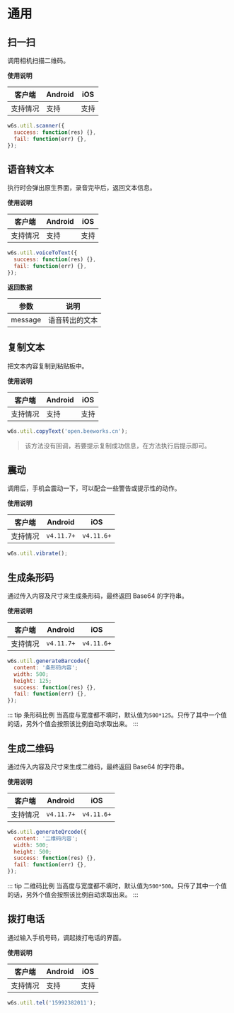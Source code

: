 # 通用

## 扫一扫

调用相机扫描二维码。

**使用说明**

| 客户端   | Android | iOS  |
| -------- | ------- | ---- |
| 支持情况 | 支持  | 支持 |


```js
w6s.util.scanner({
  success: function(res) {},
  fail: function(err) {},
});
```


## 语音转文本

执行时会弹出原生界面，录音完毕后，返回文本信息。

**使用说明**

| 客户端   | Android | iOS  |
| -------- | ------- | ---- |
| 支持情况 | 支持  | 支持 |


```js
w6s.util.voiceToText({
  success: function(res) {},
  fail: function(err) {},
});
```

**返回数据**

| 参数 | 说明 |
| - | - | 
| message | 语音转出的文本 |


## 复制文本

把文本内容复制到粘贴板中。

**使用说明**

| 客户端   | Android | iOS  |
| -------- | ------- | ---- |
| 支持情况 | 支持  | 支持 |


```js
w6s.util.copyText('open.beeworks.cn');
```

> 该方法没有回调，若要提示复制成功信息，在方法执行后提示即可。

## 震动

调用后，手机会震动一下，可以配合一些警告或提示性的动作。

**使用说明**

| 客户端   | Android | iOS  |
| -------- | ------- | ---- |
| 支持情况 | `v4.11.7+`  | `v4.11.6+` |


```js
w6s.util.vibrate();
```

## 生成条形码

通过传入内容及尺寸来生成条形码，最终返回 Base64 的字符串。

**使用说明**

| 客户端   | Android | iOS  |
| -------- | ------- | ---- |
| 支持情况 | `v4.11.7+`  | `v4.11.6+` |


```js
w6s.util.generateBarcode({
  content: '条形码内容';
  width: 500;
  height: 125;
  success: function(res) {},
  fail: function(err) {},
});
```

::: tip 条形码比例
当高度与宽度都不填时，默认值为`500*125`。只传了其中一个值的话，另外个值会按照该比例自动求取出来。
:::

## 生成二维码

通过传入内容及尺寸来生成二维码，最终返回 Base64 的字符串。

**使用说明**

| 客户端   | Android | iOS  |
| -------- | ------- | ---- |
| 支持情况 | `v4.11.7+`  | `v4.11.6+` |


```js
w6s.util.generateQrcode({
  content: '二维码内容';
  width: 500;
  height: 500;
  success: function(res) {},
  fail: function(err) {},
});
```

::: tip 二维码比例
当高度与宽度都不填时，默认值为`500*500`。只传了其中一个值的话，另外个值会按照该比例自动求取出来。
:::

## 拨打电话

通过输入手机号码，调起拨打电话的界面。

**使用说明**

| 客户端   | Android | iOS  |
| -------- | ------- | ---- |
| 支持情况 | 支持  | 支持 |


```js
w6s.util.tel('15992382011');
```